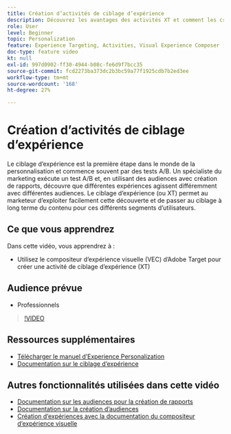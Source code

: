 ```yaml
---
title: Création d’activités de ciblage d’expérience
description: Découvrez les avantages des activités XT et comment les créer et les utiliser. Les activités de ciblage d’expérience (XT) permettent aux personnes spécialisées dans le marketing de cibler un contenu spécifique pour une audience spécifique.
role: User
level: Beginner
topic: Personalization
feature: Experience Targeting, Activities, Visual Experience Composer (VEC)
doc-type: feature video
kt: null
exl-id: 997d0902-ff30-4944-b08c-fe6d9f7bcc35
source-git-commit: fcd2273ba373dc2b3bc59a77f1925cdb7b2ed3ee
workflow-type: tm+mt
source-wordcount: '168'
ht-degree: 27%

---
```


# Création d’activités de ciblage d’expérience

Le ciblage d’expérience est la première étape dans le monde de la personnalisation et commence souvent par des tests A/B. Un spécialiste du marketing exécute un test A/B et, en utilisant des audiences avec création de rapports, découvre que différentes expériences agissent différemment avec différentes audiences. Le ciblage d’expérience (ou XT) permet au marketeur d’exploiter facilement cette découverte et de passer au ciblage à long terme du contenu pour ces différents segments d’utilisateurs.

## Ce que vous apprendrez

Dans cette vidéo, vous apprendrez à :

* Utilisez le compositeur d’expérience visuelle (VEC) d’Adobe Target pour créer une activité de ciblage d’expérience (XT)

## Audience prévue

* Professionnels

>[!VIDEO](https://video.tv.adobe.com/v/22418?quality=12)

## Ressources supplémentaires

* [Télécharger le manuel d’Experience Personalization](https://guided.adobe.com/?promoid=K42KVXHD&amp;mv=other&amp;search=personalization+playbook#recommended/solutions/target)
* [Documentation sur le ciblage d’expérience](https://experienceleague.adobe.com/docs/target/using/activities/experience-targeting/experience-target.html?lang=fr)

## Autres fonctionnalités utilisées dans cette vidéo

* [Documentation sur les audiences pour la création de rapports](https://experienceleague.adobe.com/docs/target/using/audiences/managing-audience-filters.html?lang=fr)
* [Documentation sur la création d’audiences](https://experienceleague.adobe.com/docs/target/using/audiences/managing-audience-filters.html?lang=fr)
* [Création d’expériences avec la documentation du compositeur d’expérience visuelle](https://experienceleague.adobe.com/docs/target/using/experiences/experiences.html?lang=fr)
